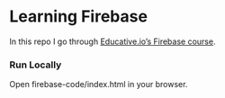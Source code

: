 # Learning Firebase

In this repo I go through [Educative.io’s Firebase course](https://www.educative.io/courses/fullstack-web-apps-with-firebase/N85kvBJpDBp).

### Run Locally

Open firebase-code/index.html in your browser.
